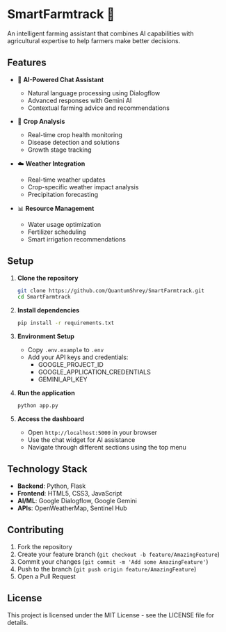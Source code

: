 # SmartFarmtrack 🌾

An intelligent farming assistant that combines AI capabilities with agricultural expertise to help farmers make better decisions.

## Features

- 🤖 **AI-Powered Chat Assistant**
  - Natural language processing using Dialogflow
  - Advanced responses with Gemini AI
  - Contextual farming advice and recommendations

- 🌱 **Crop Analysis**
  - Real-time crop health monitoring
  - Disease detection and solutions
  - Growth stage tracking

- ☁️ **Weather Integration**
  - Real-time weather updates
  - Crop-specific weather impact analysis
  - Precipitation forecasting

- 📊 **Resource Management**
  - Water usage optimization
  - Fertilizer scheduling
  - Smart irrigation recommendations

## Setup

1. **Clone the repository**
   ```bash
   git clone https://github.com/QuantumShrey/SmartFarmtrack.git
   cd SmartFarmtrack
   ```

2. **Install dependencies**
   ```bash
   pip install -r requirements.txt
   ```

3. **Environment Setup**
   - Copy `.env.example` to `.env`
   - Add your API keys and credentials:
     - GOOGLE_PROJECT_ID
     - GOOGLE_APPLICATION_CREDENTIALS
     - GEMINI_API_KEY

4. **Run the application**
   ```bash
   python app.py
   ```

5. **Access the dashboard**
   - Open `http://localhost:5000` in your browser
   - Use the chat widget for AI assistance
   - Navigate through different sections using the top menu

## Technology Stack

- **Backend**: Python, Flask
- **Frontend**: HTML5, CSS3, JavaScript
- **AI/ML**: Google Dialogflow, Google Gemini
- **APIs**: OpenWeatherMap, Sentinel Hub

## Contributing

1. Fork the repository
2. Create your feature branch (`git checkout -b feature/AmazingFeature`)
3. Commit your changes (`git commit -m 'Add some AmazingFeature'`)
4. Push to the branch (`git push origin feature/AmazingFeature`)
5. Open a Pull Request

## License

This project is licensed under the MIT License - see the LICENSE file for details.
